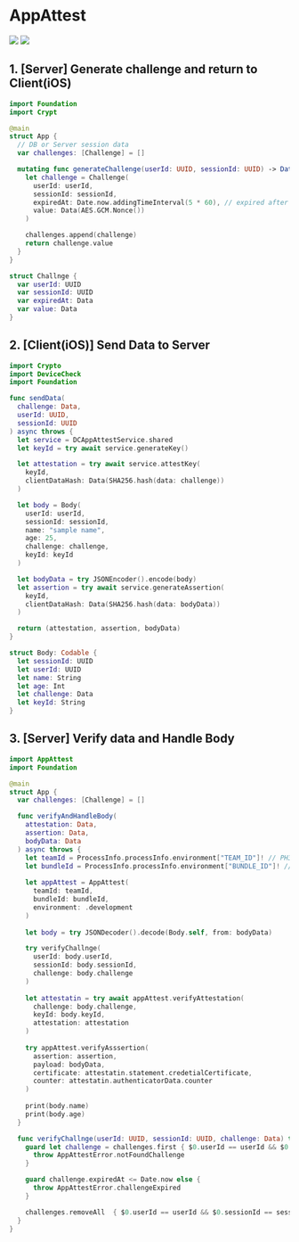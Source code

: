 # AppAttest

[![](https://img.shields.io/endpoint?url=https%3A%2F%2Fswiftpackageindex.com%2Fapi%2Fpackages%2Fzunda-pixel%2Fappattest-swift%2Fbadge%3Ftype%3Dswift-versions)](https://swiftpackageindex.com/zunda-pixel/appattest-swift)
[![](https://img.shields.io/endpoint?url=https%3A%2F%2Fswiftpackageindex.com%2Fapi%2Fpackages%2Fzunda-pixel%2Fappattest-swift%2Fbadge%3Ftype%3Dplatforms)](https://swiftpackageindex.com/zunda-pixel/appattest-swift)


## 1. [Server] Generate challenge and return to Client(iOS)

```swift
import Foundation
import Crypt

@main
struct App {
  // DB or Server session data
  var challenges: [Challenge] = []

  mutating func generateChallenge(userId: UUID, sessionId: UUID) -> Data {
    let challenge = Challenge(
      userId: userId,
      sessionId: sessionId,
      expiredAt: Date.now.addingTimeInterval(5 * 60), // expired after 5 minites.
      value: Data(AES.GCM.Nonce())
    )

    challenges.append(challenge)
    return challenge.value
  }
}

struct Challnge {
  var userId: UUID
  var sessionId: UUID
  var expiredAt: Data
  var value: Data
}
```

## 2. [Client(iOS)] Send Data to Server

```swift
import Crypto
import DeviceCheck
import Foundation

func sendData(
  challenge: Data,
  userId: UUID,
  sessionId: UUID
) async throws {
  let service = DCAppAttestService.shared
  let keyId = try await service.generateKey()

  let attestation = try await service.attestKey(
    keyId,
    clientDataHash: Data(SHA256.hash(data: challenge))
  )

  let body = Body(
    userId: userId,
    sessionId: sessionId,
    name: "sample name",
    age: 25,
    challenge: challenge,
    keyId: keyId
  )

  let bodyData = try JSONEncoder().encode(body)
  let assertion = try await service.generateAssertion(
    keyId,
    clientDataHash: Data(SHA256.hash(data: bodyData))
  )

  return (attestation, assertion, bodyData)
}

struct Body: Codable {
  let sessionId: UUID
  let userId: UUID
  let name: String
  let age: Int
  let challenge: Data
  let keyId: String
}
```

## 3. [Server] Verify data and Handle Body

```swift
import AppAttest
import Foundation

@main
struct App {
  var challenges: [Challenge] = []

  func verifyAndHandleBody(
    attestation: Data,
    assertion: Data,
    bodyData: Data
  ) async throws {
    let teamId = ProcessInfo.processInfo.environment["TEAM_ID"]! // PH3HCZ4AK6
    let bundleId = ProcessInfo.processInfo.environment["BUNDLE_ID"]! // com.example.memo
  
    let appAttest = AppAttest(
      teamId: teamId,
      bundleId: bundleId,
      environment: .development
    )
  
    let body = try JSONDecoder().decode(Body.self, from: bodyData)

    try verifyChallnge(
      userId: body.userId,
      sessionId: body.sessionId,
      challenge: body.challenge
    )
    
    let attestatin = try await appAttest.verifyAttestation(
      challenge: body.challenge,
      keyId: body.keyId,
      attestation: attestation
    )
  
    try appAttest.verifyAsssertion(
      assertion: assertion,
      payload: bodyData,
      certificate: attestatin.statement.credetialCertificate,
      counter: attestatin.authenticatorData.counter
    )
    
    print(body.name)
    print(body.age)
  }

  func verifyChallnge(userId: UUID, sessionId: UUID, challenge: Data) throws {
    guard let challenge = challenges.first { $0.userId == userId && $0.sessionId == sessionId && $0.value == challenge } else {
      throw AppAttestError.notFoundChallenge
    }

    guard challenge.expiredAt <= Date.now else {
      throw AppAttestError.challengeExpired
    }

    challenges.removeAll  { $0.userId == userId && $0.sessionId == sessionId && $0.value == challenge }
  }
}
```
